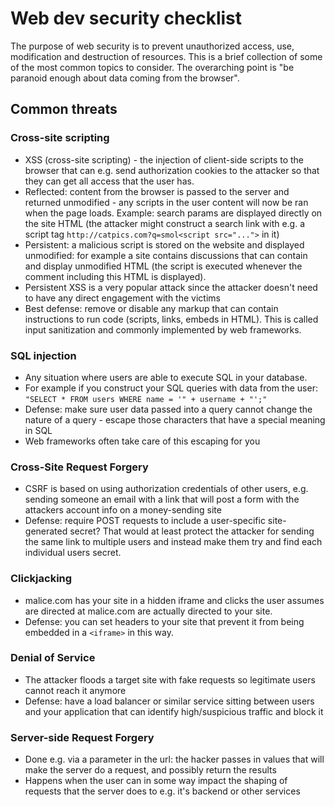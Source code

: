 # Web dev security checklist

The purpose of web security is to prevent unauthorized access, use, modification and destruction of resources. This is a brief collection of some of the most common topics to consider. The overarching point is "be paranoid enough about data coming from the browser".

## Common threats

### Cross-site scripting

- XSS (cross-site scripting) - the injection of client-side scripts to the browser that can e.g. send authorization cookies to the attacker so that they can get all access that the user has.
- Reflected: content from the browser is passed to the server and returned unmodified - any scripts in the user content will now be ran when the page loads. Example: search params are displayed directly on the site HTML (the attacker might construct a search link with e.g. a script tag `http://catpics.com?q=smol<script src="...">` in it)
- Persistent: a malicious script is stored on the website and displayed unmodified: for example a site contains discussions that can contain and display unmodified HTML (the script is executed whenever the comment including this HTML is displayed).
- Persistent XSS is a very popular attack since the attacker doesn't need to have any direct engagement with the victims
- Best defense: remove or disable any markup that can contain instructions to run code (scripts, links, embeds in HTML). This is called input sanitization and commonly implemented by web frameworks.

### SQL injection

- Any situation where users are able to execute SQL in your database.
- For example if you construct your SQL queries with data from the user: `"SELECT * FROM users WHERE name = '" + username + "';"`
- Defense: make sure user data passed into a query cannot change the nature of a query - escape those characters that have a special meaning in SQL
- Web frameworks often take care of this escaping for you

### Cross-Site Request Forgery

- CSRF is based on using authorization credentials of other users, e.g. sending someone an email with a link that will post a form with the attackers account info on a money-sending site
- Defense: require POST requests to include a user-specific site-generated secret? That would at least protect the attacker for sending the same link to multiple users and instead make them try and find each individual users secret.

### Clickjacking

- malice.com has your site in a hidden iframe and clicks the user assumes are directed at malice.com are actually directed to your site.
- Defense: you can set headers to your site that prevent it from being embedded in a `<iframe>` in this way.

### Denial of Service

- The attacker floods a target site with fake requests so legitimate users cannot reach it anymore
- Defense: have a load balancer or similar service sitting between users and your application that can identify high/suspicious traffic and block it

### Server-side Request Forgery

- Done e.g. via a parameter in the url: the hacker passes in values that will make the server do a request, and possibly return the results
- Happens when the user can in some way impact the shaping of requests that the server does to e.g. it's backend or other services
